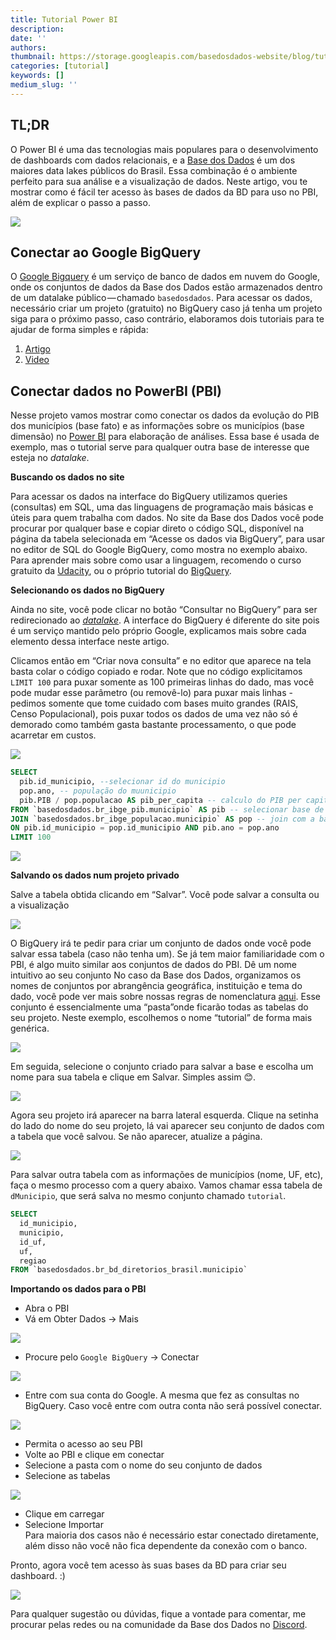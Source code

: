 ```yaml
---
title: Tutorial Power BI
description:
date: ''
authors:
thumbnail: https://storage.googleapis.com/basedosdados-website/blog/tutorial-power-bi/image_11.gif
categories: [tutorial]
keywords: []
medium_slug: ''
---
```


## TL;DR

O Power BI é uma das tecnologias mais populares para o desenvolvimento de dashboards com dados relacionais, e a [Base dos Dados](https://www.google.com/url?q=https://basedosdados.org/\&sa=D\&source=editors\&ust=1626396149894000\&usg=AOvVaw2fSCNOCKXtr8yiXoj-Hw3Z) é um dos maiores data lakes públicos do Brasil. Essa combinação é o ambiente perfeito para sua análise e a visualização de dados. Neste artigo, vou te mostrar como é fácil ter acesso às bases de dados da BD para uso no PBI, além de explicar o passo a passo.

<Image src="https://storage.googleapis.com/basedosdados-website/blog/tutorial-power-bi/image_0.png"/>

## Conectar ao Google BigQuery

O [Google Bigquery](https://www.google.com/url?q=https://cloud.google.com/bigquery\&sa=D\&source=editors\&ust=1626396176093000\&usg=AOvVaw0Tv_wR9xWDsunWNof6mJbF) é um serviço de banco de dados em nuvem do Google, onde os conjuntos de dados da Base dos Dados estão armazenados dentro de um datalake público — chamado `basedosdados`. Para acessar os dados, necessário criar um projeto (gratuito) no BigQuery caso já tenha um projeto siga para o próximo passo, caso contrário, elaboramos dois tutoriais para te ajudar de forma simples e rápida:

1. [Artigo](https://dev.to/basedosdados/bigquery-101-45pk)
2. [Video](https://www.youtube.com/watch?v=nGM2OwTUY_M)

## Conectar dados no PowerBI (PBI)

Nesse projeto vamos mostrar como conectar os dados da evolução do PIB dos municípios (base fato) e as informações sobre os municípios (base dimensão) no [Power BI](https://powerbi.microsoft.com/pt-br/downloads/) para elaboração de análises. Essa base é usada de exemplo, mas o tutorial serve para qualquer outra base de interesse que esteja no *datalake*.

**Buscando os dados no site**

Para acessar os dados na interface do BigQuery utilizamos queries (consultas) em SQL, uma das linguagens de programação mais básicas e úteis para quem trabalha com dados. No site da Base dos Dados você pode procurar por qualquer base e copiar direto o código SQL, disponível na página da tabela selecionada em “Acesse os dados via BigQuery”, para usar no editor de SQL do Google BigQuery, como mostra no exemplo abaixo. Para aprender mais sobre como usar a linguagem, recomendo o curso gratuito da [Udacity](https://www.udacity.com/course/sql-for-data-analysis--ud198), ou o próprio tutorial do [BigQuery](https://cloud.google.com/bigquery/docs/tutorials).

**Selecionando os dados no BigQuery**

Ainda no site, você pode clicar no botão “Consultar no BigQuery” para ser redirecionado ao [*datalake*](https://console.cloud.google.com/bigquery?p=basedosdados\&page=project). A interface do BigQuery é diferente do site pois é um serviço mantido pelo próprio Google, explicamos mais sobre cada elemento dessa interface neste artigo.

Clicamos então em “Criar nova consulta” e no editor que aparece na tela basta colar o código copiado e rodar. Note que no código explicitamos `LIMIT 100` para puxar somente as 100 primeiras linhas do dado, mas você pode mudar esse parâmetro (ou removê-lo) para puxar mais linhas - pedimos somente que tome cuidado com bases muito grandes (RAIS, Censo Populacional), pois puxar todos os dados de uma vez não só é demorado como também gasta bastante processamento, o que pode acarretar em custos.

<Image src="https://storage.googleapis.com/basedosdados-website/blog/tutorial-power-bi/image_1.png"/>

```sql
SELECT
  pib.id_municipio, --selecionar id do municipio
  pop.ano, -- população do muunicipio
  pib.PIB / pop.populacao AS pib_per_capita -- calculo do PIB per capita
FROM `basedosdados.br_ibge_pib.municipio` AS pib -- selecionar base de pib dos municipios
JOIN `basedosdados.br_ibge_populacao.municipio` AS pop -- join com a base de população
ON pib.id_municipio = pop.id_municipio AND pib.ano = pop.ano
LIMIT 100
```

<Image src="https://storage.googleapis.com/basedosdados-website/blog/tutorial-power-bi/image_2.png"/>

**Salvando os dados num projeto privado**

Salve a tabela obtida clicando em “Salvar”. Você pode salvar a consulta ou a visualização

<Image src="https://storage.googleapis.com/basedosdados-website/blog/tutorial-power-bi/image_3.png"/>

O BigQuery irá te pedir para criar um conjunto de dados onde você pode salvar essa tabela (caso não tenha um). Se já tem maior familiaridade com o PBI, é algo muito similar aos conjuntos de dados do PBI. Dê um nome intuitivo ao seu conjunto No caso da Base dos Dados, organizamos os nomes de conjuntos por abrangência geográfica, instituição e tema do dado, você pode ver mais sobre nossas regras de nomenclatura [aqui](https://basedosdados.github.io/mais/style_data/#nomea%C3%A7%C3%A3o-de-bases-e-tabelas). Esse conjunto é essencialmente uma “pasta”onde ficarão todas as tabelas do seu projeto. Neste exemplo, escolhemos o nome “tutorial” de forma mais genérica.

<Image src="https://storage.googleapis.com/basedosdados-website/blog/tutorial-power-bi/image_4.png"/>

Em seguida, selecione o conjunto criado para salvar a base e escolha um nome para sua tabela e clique em Salvar. Simples assim 😊.

<Image src="https://storage.googleapis.com/basedosdados-website/blog/tutorial-power-bi/image_5.png"/>

Agora seu projeto irá aparecer na barra lateral esquerda. Clique na setinha do lado do nome do seu projeto, lá vai aparecer seu conjunto de dados com a tabela que você salvou. Se não aparecer, atualize a página.

<Image src="https://storage.googleapis.com/basedosdados-website/blog/tutorial-power-bi/image_6.png"/>

Para salvar outra tabela com as informações de municípios (nome, UF, etc), faça o mesmo processo com a query abaixo. Vamos chamar essa tabela de `dMunicipio`, que será salva no mesmo conjunto chamado `tutorial`.

```sql
SELECT
  id_municipio, 
  municipio,
  id_uf,
  uf,
  regiao
FROM `basedosdados.br_bd_diretorios_brasil.municipio`
```

**Importando os dados para o PBI**

* Abra o PBI
* Vá em Obter Dados -> Mais

<Image src="https://storage.googleapis.com/basedosdados-website/blog/tutorial-power-bi/image_7.png"/>

* Procure pelo `Google BigQuery` -> Conectar

<Image src="https://storage.googleapis.com/basedosdados-website/blog/tutorial-power-bi/image_8.png"/>

* Entre com sua conta do Google. A mesma que fez as consultas no BigQuery. Caso você entre com outra conta não será possível conectar.

<Image src="https://storage.googleapis.com/basedosdados-website/blog/tutorial-power-bi/image_9.png"/>

* Permita o acesso ao seu PBI
* Volte ao PBI e clique em conectar
* Selecione a pasta com o nome do seu conjunto de dados
* Selecione as tabelas

<Image src="https://storage.googleapis.com/basedosdados-website/blog/tutorial-power-bi/image_10.png"/>

* Clique em carregar
* Selecione Importar\
  Para maioria dos casos não é necessário estar conectado diretamente, além disso não você não fica dependente da conexão com o banco.

Pronto, agora você tem acesso às suas bases da BD para criar seu dashboard. :)

<Image src="https://storage.googleapis.com/basedosdados-website/blog/tutorial-power-bi/image_11.gif"/>

Para qualquer sugestão ou dúvidas, fique a vontade para comentar, me procurar pelas redes ou na comunidade da Base dos Dados no [Discord](https://discord.com/invite/huKWpsVYx4).
